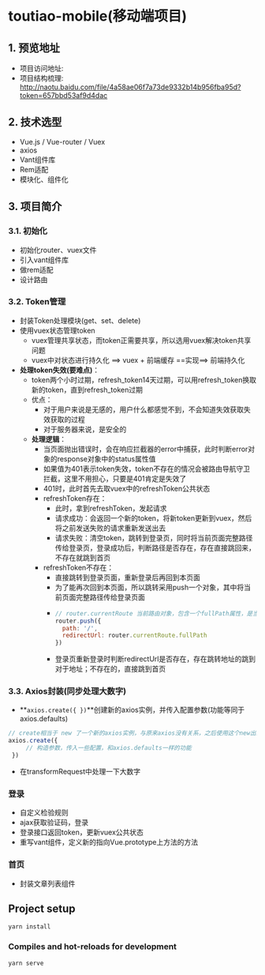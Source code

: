 # toutiao-mobile(移动端项目)

## 1. 预览地址

 - 项目访问地址:
 - 项目结构梳理: http://naotu.baidu.com/file/4a58ae06f7a73de9332b14b956fba95d?token=657bbd53af9d4dac

## 2. 技术选型

 - Vue.js / Vue-router / Vuex
 - axios
 - Vant组件库
 - Rem适配
 - 模块化、组件化

## 3. 项目简介

### 3.1. 初始化

 - 初始化router、vuex文件
 - 引入vant组件库
 - 做rem适配
 - 设计路由

### 3.2. Token管理

 - 封装Token处理模块(get、set、delete)
 - 使用vuex状态管理token
   - vuex管理共享状态，而token正需要共享，所以选用vuex解决token共享问题
   - vuex中对状态进行持久化 ==> vuex + 前端缓存 ==实现==> 前端持久化 
- **处理token失效(要难点)**：
  - token两个小时过期，refresh_token14天过期，可以用refresh_token换取新的token，直到refresh_token过期
  - 优点：
    - 对于用户来说是无感的，用户什么都感觉不到，不会知道失效获取失效获取的过程
    - 对于服务器来说，是安全的
  - **处理逻辑**：
    - 当页面抛出错误时，会在响应拦截器的error中捕获，此时判断error对象的response对象中的status属性值
    - 如果值为401表示token失效，token不存在的情况会被路由导航守卫拦截，这里不用担心，只要是401肯定是失效了
    - 401时，此时首先去取vuex中的refreshToken公共状态
    - refreshToken存在：
      - 此时，拿到refreshToken，发起请求
      - 请求成功：会返回一个新的token，将新token更新到vuex，然后将之前发送失败的请求重新发送出去
      - 请求失败：清空token，跳转到登录页，同时将当前页面完整路径传给登录页，登录成功后，判断路径是否存在，存在直接跳回来，不存在就跳到首页 
    - refreshToken不存在：
      - 直接跳转到登录页面，重新登录后再回到本页面
      - 为了能再次回到本页面，所以跳转采用push一个对象，其中将当前页面完整路径传给登录页面
      - ```js
        // router.currentRoute 当前路由对象，包含一个fullPath属性，是当前完整路径
        router.push({ 
          path: '/', 
          redirectUrl: router.currentRoute.fullPath 
        })
        ```
      - 登录页重新登录时判断redirectUrl是否存在，存在跳转地址的跳到对于地址；不存在的，直接跳到首页



### 3.3. Axios封装(同步处理大数字)

 - **`axios.create({ })`**创建新的axios实例，并传入配置参数(功能等同于axios.defaults)
```js
// create相当于 new 了一个新的axios实例，与原来axios没有关系，之后使用这个new出来的新实例 
axios.create({
     // 构造参数，传入一些配置，和axios.defaults一样的功能
 })
```
 - 在transformRequest中处理一下大数字

### 登录
 
 - 自定义检验规则
 - ajax获取验证码，登录
 - 登录接口返回token，更新vuex公共状态
 - 重写vant组件，定义新的指向Vue.prototype上方法的方法

### 首页

 - 封装文章列表组件

## Project setup

```
yarn install
```

### Compiles and hot-reloads for development
```
yarn serve
```

